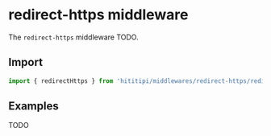 # redirect-https middleware

The `redirect-https` middleware TODO.

## Import

```js
import { redirectHttps } from 'hititipi/middlewares/redirect-https/redirect-https.js';
```

## Examples

TODO

